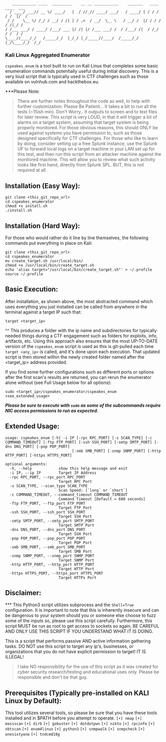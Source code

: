 ```
   ___________ ____  _________    __ __ ___________    _______   ____  ____  ___
  / ____/ ___// __ \/ ____/   |  / //_// ____/ ___/   / ____/ | / / / / /  |/  /
 / /    \__ \/ /_/ / __/ / /| | / ,<  / __/  \__ \   / __/ /  |/ / / / / /|_/ / 
/ /___ ___/ / ____/ /___/ ___ |/ /| |/ /___ ___/ /  / /___/ /|  / /_/ / /  / /  
\____//____/_/   /_____/_/  |_/_/ |_/_____//____/  /_____/_/ |_/\____/_/  /_/

```                   

### Kali Linux Aggregated Enumerator

`cspeakes_enum` is a tool built to run on Kali Linux that completes some basic enumeration commands potentially useful during initial discovery. This is a very loud script that is typically used in CTF challenges such as those available on vulnhub.com and hackthebox.eu.

***Please Note:
 
> There are further notes throughout the code as well, to help with further customization.
> Please Be Patient... It takes a bit to run all the tests (~15ish min).
> Don't Worry.. It outputs to screen and to text files for later review.
> This script is very LOUD, in that it will trigger a lot of alarms on a target system, assuming that target system is being properly monitored. For those obvious reasons, this should ONLY be used against systems you have permission to, such as those designed specifically for CTF challenges. For those who like to learn by doing, consider setting up a free Splunk instance, use the Splunk UF to forward local logs on a target machine in your LAN set up for this test, and then run this script from an attacker machine against the monitored machine. This will allow you to review what such activity looks like first hand, directly from Splunk SPL. BUT, this is not required at all.

## Installation (Easy Way):
```shell
git clone <this_git_repo_url>
cd cspeakes_enumerator
chmod +x install.sh
./install.sh
```

## Installation (Hard Way):

For those who would rather do it line by line themselves, the following commands put everything in place on Kali: 

```shell
git clone <this_git_repo_url>
cd cspeakes_enumerator
mv create_target.sh /usr/local/bin/
chmod +x /usr/local/bin/create_target.sh
echo 'alias target="/usr/local/bin/create_target.sh"' > ~/.profile
source ~/.profile
```

## Basic Execution:
After installation, as shown above, the most abstracted command which uses everything you just installed can be called from anywhere in the terminal against a target IP such that: 
```shell
target <target_ip>
```
^^ This produces a folder with the ip name and subdirectories for typically needed things during a CTF engagement such as folders for exploits, info, artifacts, etc. Using this approach also ensures that the most UP-TO-DATE version of the `cspeakes_enum` script is used as this is git-pulled each time `target <any_ip>` is called, and it's done upon each execution. That updated script is then stored within the newly created folder named after the <target_ip> address provided. 

If you find some further configurations such as different ports or options after the first scan's results are returned, you can rerun the enumerator alone without (see Full Usage below for all options):
```shell
sudo <target_ip>/cspeakes_enumerator/cspeakes_enum <see_extended_usage>
```
***Please be sure to execute with `sudo` as some of the subcommands require NIC access permissions to run as expected.***

## Extended Usage:
```shell
usage: cspeakes_enum [-h] -i IP [-rpc RPC_PORT] [-s SCAN_TYPE] [-c COMMAND_TIMEOUT] [-ftp FTP_PORT] [-ssh SSH_PORT] [-smtp SMTP_PORT] [-dns DNS_PORT] [-pop POP_PORT]
                              [-smb SMB_PORT] [-snmp SNMP_PORT] [-http HTTP_PORT] [-https HTTPS_PORT]

optional arguments:
  -h, --help            show this help message and exit
  -i IP, --ip IP        Target IP Address
  -rpc RPC_PORT, --rpc_port RPC_PORT
                        Target RPC Port
  -s SCAN_TYPE, --scan_type SCAN_TYPE
                        Scan Speed: [`long` or `short`]
  -c COMMAND_TIMEOUT, --command_timeout COMMAND_TIMEOUT
                        Command Timeout [Default = 600 seconds]
  -ftp FTP_PORT, --ftp_port FTP_PORT
                        Target FTP Port
  -ssh SSH_PORT, --ssh_port SSH_PORT
                        Target SSH Port
  -smtp SMTP_PORT, --smtp_port SMTP_PORT
                        Target SMTP Port
  -dns DNS_PORT, --dns_port DNS_PORT
                        Target SSH Port
  -pop POP_PORT, --pop_port POP_PORT
                        Target POP Port
  -smb SMB_PORT, --smb_port SMB_PORT
                        Target SMB Port
  -snmp SNMP_PORT, --snmp_port SNMP_PORT
                        Target SNMP Port
  -http HTTP_PORT, --http_port HTTP_PORT
                        Target HTTP Port
  -https HTTPS_PORT, --https_port HTTPS_PORT
                        Target HTTPs Port

```

## Disclaimer:
*** This Python3 script utilizes subprocess and the `Shell=True` configuration. It is important to note that this is 
inherently insecure and can be dangerous to your system should you or someone else choose to fuzz some of the inputs 
so, please use this script carefully. Furthermore, this script MUST be run as root to get access to sockets so again,
BE CAREFUL AND ONLY USE THIS SCRIPT IF YOU UNDERSTAND WHAT IT IS DOING.  

This is a script that performs passive AND active information gathering tasks. DO NOT use this script to target any ip's, businesses, or organizations that you do not have explicit permission to target! IT IS ILLEGAL!
> I take NO responsibility for the use of this script as it was created for cyber security research/testing and educational uses only. Please be responsible and don't be that guy.


## Prerequisites (Typically pre-installed on KALI Linux by Default):
This tool utilizes several tools, so please be sure that you have these tools installed and in $PATH before you attempt to operate.
`[+] nmap`
`[+] massscan`
`[+] dirb`
`[+] gobuster`
`[+] dotdotpwn`
`[+] nikto`
`[+] rpcinfo`
`[+] nbtscan`
`[+] enum4linux`
`[+] python3`
`[+] snmpwalk`
`[+] snmpcheck`
`[+] onesixtyone`
`[+] tndcmd10g`

